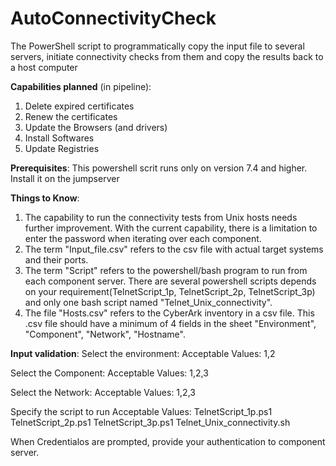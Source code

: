 # AutoConnectivityCheck
The PowerShell script to programmatically copy the input file to several servers, initiate connectivity checks from them and copy the results back to a host computer

**Capabilities planned** (in pipeline):
1. Delete expired certificates
2. Renew the certificates
3. Update the Browsers (and drivers)
4. Install Softwares
5. Update Registries


**Prerequisites**:
This powershell scrit runs only on version 7.4 and higher. Install it on the jumpserver

**Things to Know**:
1. The capability to run the connectivity tests from Unix hosts needs further improvement. With the current capability, there is a limitation to enter the password when iterating over each component.
2. The term "Input_file.csv" refers to the csv file with actual target systems and their ports.
3. The term "Script" refers to the powershell/bash program to run from each component server. There are several powershell scripts depends on your requirement(TelnetScript_1p, TelnetScript_2p, TelnetScript_3p) and only one bash script named "Telnet_Unix_connectivity".
4. The file "Hosts.csv" refers to the CyberArk inventory in a csv file. This .csv file should have a minimum of 4 fields in the sheet "Environment", "Component", "Network", "Hostname".

**Input validation**:
Select the environment: 
  Acceptable Values: 1,2

Select the Component: 
  Acceptable Values: 1,2,3

Select the Network: 
  Acceptable Values: 1,2,3

Specify the script to run
  Acceptable Values:
    TelnetScript_1p.ps1
    TelnetScript_2p.ps1
    TelnetScript_3p.ps1
    Telnet_Unix_connectivity.sh

When Credentialos are prompted, provide your authentication to component server.


